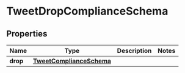 

# TweetDropComplianceSchema


## Properties

| Name | Type | Description | Notes |
|------------ | ------------- | ------------- | -------------|
|**drop** | [**TweetComplianceSchema**](TweetComplianceSchema.md) |  |  |



